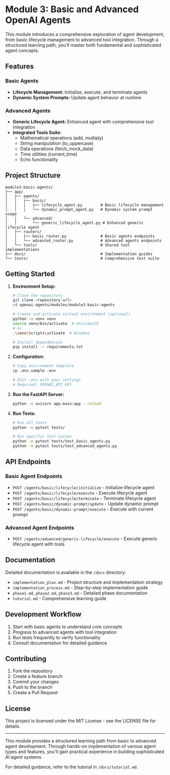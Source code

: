 # Module 3: Basic and Advanced OpenAI Agents

This module introduces a comprehensive exploration of agent development, from basic lifecycle management to advanced tool integration. Through a structured learning path, you'll master both fundamental and sophisticated agent concepts.


## Features

### Basic Agents
- **Lifecycle Management:** Initialize, execute, and terminate agents
- **Dynamic System Prompts:** Update agent behavior at runtime

### Advanced Agents
- **Generic Lifecycle Agent:** Enhanced agent with comprehensive tool integration
- **Integrated Tools Suite:**
  - Mathematical operations (add, multiply)
  - String manipulation (to_uppercase)
  - Data operations (fetch_mock_data)
  - Time utilities (current_time)
  - Echo functionality

## Project Structure

```plaintext
module3-basic-agents/
├── app/
│   ├── agents/
│   │   ├── basic/
│   │   │   ├── lifecycle_agent.py        # Basic lifecycle management
│   │   │   └── dynamic_prompt_agent.py   # Dynamic system prompt usage
│   │   └── advanced/
│   │       └── generic_lifecycle_agent.py # Enhanced generic lifecycle agent
│   ├── routers/
│   │   ├── basic_router.py               # Basic agents endpoints
│   │   └── advanced_router.py            # Advanced agents endpoints
│   └── tools/                            # Shared tool implementations
├── docs/                                 # Implementation guides
└── tests/                                # Comprehensive test suite
```

## Getting Started

1. **Environment Setup:**
   ```bash
   # Clone the repository
   git clone <repository-url>
   cd openai-agents/modules/module3-basic-agents

   # Create and activate virtual environment (optional)
   python -m venv venv
   source venv/bin/activate  # Unix/macOS
   # or
   .\venv\Scripts\activate  # Windows

   # Install dependencies
   pip install -r requirements.txt
   ```

2. **Configuration:**
   ```bash
   # Copy environment template
   cp .env.sample .env

   # Edit .env with your settings
   # Required: OPENAI_API_KEY
   ```

3. **Run the FastAPI Server:**
   ```bash
   python -m uvicorn app.main:app --reload
   ```

4. **Run Tests:**
   ```bash
   # Run all tests
   python -m pytest tests/

   # Run specific test suites
   python -m pytest tests/test_basic_agents.py
   python -m pytest tests/test_advanced_agents.py
   ```

## API Endpoints

### Basic Agent Endpoints
- `POST /agents/basic/lifecycle/initialize` - Initialize lifecycle agent
- `POST /agents/basic/lifecycle/execute` - Execute lifecycle agent
- `POST /agents/basic/lifecycle/terminate` - Terminate lifecycle agent
- `POST /agents/basic/dynamic-prompt/update` - Update dynamic prompt
- `POST /agents/basic/dynamic-prompt/execute` - Execute with current prompt

### Advanced Agent Endpoints
- `POST /agents/advanced/generic-lifecycle/execute` - Execute generic lifecycle agent with tools

## Documentation

Detailed documentation is available in the `/docs` directory:
- `implementation_plan.md` - Project structure and implementation strategy
- `implementation_process.md` - Step-by-step implementation guide
- `phase1.md`, `phase2.md`, `phase3.md` - Detailed phase documentation
- `tutorial.md` - Comprehensive learning guide

## Development Workflow

1. Start with basic agents to understand core concepts
2. Progress to advanced agents with tool integration
3. Run tests frequently to verify functionality
4. Consult documentation for detailed guidance

## Contributing

1. Fork the repository
2. Create a feature branch
3. Commit your changes
4. Push to the branch
5. Create a Pull Request

## License

This project is licensed under the MIT License - see the LICENSE file for details.

---

This module provides a structured learning path from basic to advanced agent development. Through hands-on implementation of various agent types and features, you'll gain practical experience in building sophisticated AI agent systems.

For detailed guidance, refer to the tutorial in `/docs/tutorial.md`.